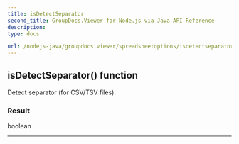 ```yaml
---
title: isDetectSeparator
second_title: GroupDocs.Viewer for Node.js via Java API Reference
description: 
type: docs

url: /nodejs-java/groupdocs.viewer/spreadsheetoptions/isdetectseparator/
---
```


## isDetectSeparator()  function
Detect separator (for CSV/TSV files).

### Result
boolean


---


